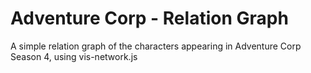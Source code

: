 # Adventure Corp - Relation Graph

A simple relation graph of the characters appearing in Adventure Corp Season 4, using vis-network.js

